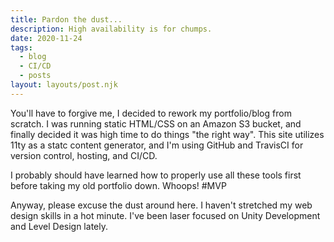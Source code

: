 ```yaml
---
title: Pardon the dust...
description: High availability is for chumps.
date: 2020-11-24
tags:
  - blog
  - CI/CD
  - posts
layout: layouts/post.njk
---
```

You'll have to forgive me, I decided to rework my portfolio/blog from scratch. I was running static HTML/CSS on an Amazon S3 bucket, and finally decided it was high time to do things "the right way". This site utilizes 11ty as a statc content generator, and I'm using GitHub and TravisCI for version control, hosting, and CI/CD. 

I probably should have learned how to properly use all these tools first before taking my old portfolio down. Whoops! #MVP

Anyway, please excuse the dust around here. I haven't stretched my web design skills in a hot minute. I've been laser focused on Unity Development and Level Design lately.